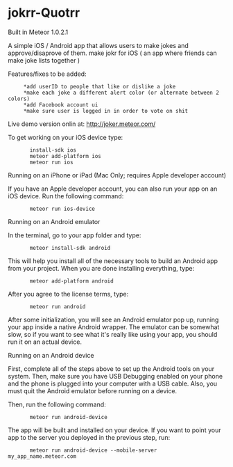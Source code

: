 jokrr-Quotrr
============

Built in Meteor 1.0.2.1

A simple iOS / Android app that allows users to make jokes and approve/disaprove of them.
make jokr for iOS ( an app where friends can make joke lists together )

Features/fixes to be added:


         *add userID to people that like or dislike a joke
         *make each joke a different alert color (or alternate between 2 colors)
         *add Facebook account ui 
         *make sure user is logged in in order to vote on shit

Live demo version onlin at:
        http://joker.meteor.com/


To get working on your iOS device type: 

         
           install-sdk ios
           meteor add-platform ios
           meteor run ios

Running on an iPhone or iPad (Mac Only; requires Apple developer account)

If you have an Apple developer account, you can also run your app on an iOS device. Run the following command:

           meteor run ios-device

Running on an Android emulator

In the terminal, go to your app folder and type:


           meteor install-sdk android
This will help you install all of the necessary tools to build an Android app from your project. When you are done installing everything, type:

           meteor add-platform android
After you agree to the license terms, type:

           meteor run android
After some initialization, you will see an Android emulator pop up, running your app inside a native Android wrapper. The emulator can be somewhat slow, so if you want to see what it's really like using your app, you should run it on an actual device.

Running on an Android device

First, complete all of the steps above to set up the Android tools on your system. Then, make sure you have USB Debugging enabled on your phone and the phone is plugged into your computer with a USB cable. Also, you must quit the Android emulator before running on a device.

Then, run the following command:

           meteor run android-device
The app will be built and installed on your device. If you want to point your app to the server you deployed in the previous step, run:

           meteor run android-device --mobile-server my_app_name.meteor.com
